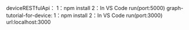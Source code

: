 ﻿deviceRESTfulApi：
1：npm install
2：In VS Code run(port:5000)
graph-tutorial-for-device:
1：npm install
2：In VS Code run(port:3000)
url:localhost:3000
